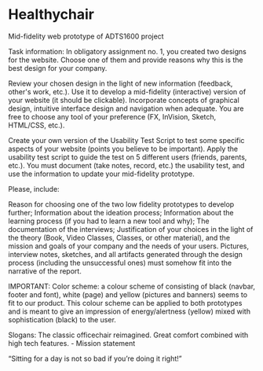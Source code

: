 # Healthychair
Mid-fidelity web prototype of ADTS1600 project

Task information:
In obligatory assignment no. 1, you created two designs for the website. Choose one of them and provide reasons why this is the best design for your company.

Review your chosen design in the light of new information (feedback, other's work, etc.). Use it to develop a mid-fidelity (interactive) version of your website (it should be clickable). Incorporate concepts of graphical design, intuitive interface design and navigation when adequate. You are free to choose any tool of your preference (FX, InVision, Sketch, HTML/CSS, etc.).

Create your own version of the Usability Test Script to test some specific aspects of your website (points you believe to be important). Apply the usability test script to guide the test on 5 different users (friends, parents, etc.). You must document (take notes, record, etc.) the usability test, and use the information to update your mid-fidelity prototype.

Please, include:

Reason for choosing one of the two low fidelity prototypes to develop further; 
Information about the ideation process; 
Information about the learning process (if you had to learn a new tool and why); 
The documentation of the interviews; 
Justification of your choices in the light of the theory (Book, Video Classes, Classes, or other material), and the mission and goals of your company and the needs of your users.
Pictures, interview notes, sketches, and all artifacts generated through the design process (including the unsuccessful ones) must somehow fit into the narrative of the report. 

IMPORTANT:
Color scheme: a colour scheme of consisting of black (navbar, footer and font), white (page) and yellow (pictures and banners) seems to fit to our product. This colour scheme can be applied to both prototypes and is meant to give an impression of energy/alertness (yellow) mixed with sophistication (black) to the user. 

Slogans:
The classic officechair reimagined. Great comfort combined with high tech features. - Mission statement

“Sitting for a day is not so bad if you’re doing it right!”
 
 
